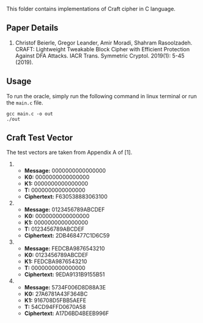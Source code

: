 This folder contains implementations of Craft cipher in C language.

## Paper Details
1. Christof Beierle, Gregor Leander, Amir Moradi, Shahram Rasoolzadeh.
CRAFT: Lightweight Tweakable Block Cipher with Efficient Protection Against DFA Attacks.
IACR Trans. Symmetric Cryptol. 2019(1): 5-45 (2019).

## Usage
To run the oracle, simply run the following command in linux terminal or run the `main.c` file.
````
gcc main.c -o out
./out
````

## Craft Test Vector
The test vectors are taken from Appendix A of [1].

1.  - **Message:** 0000000000000000
    - **K0:** 0000000000000000
    - **K1:** 0000000000000000
    - **T:** 0000000000000000
    - **Ciphertext:** F630538883063100

2.  - **Message:** 0123456789ABCDEF
    - **K0:** 0000000000000000
    - **K1:** 0000000000000000
    - **T:** 0123456789ABCDEF
    - **Ciphertext:** 2DB468477C1D6C59

3.  - **Message:** FEDCBA9876543210
    - **K0:** 0123456789ABCDEF
    - **K1:** FEDCBA9876543210
    - **T:** 0000000000000000
    - **Ciphertext:** 9EDA9131B9155B51

4.  - **Message:** 5734F006D8D88A3E
    - **K0:** 27A6781A43F364BC
    - **K1:** 916708D5FBB5AEFE
    - **T:** 54CD94FFD0670A58
    - **Ciphertext:** A17D6BD4BEEB996F
